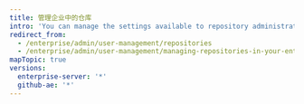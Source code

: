 ```yaml
---
title: 管理企业中的仓库
intro: 'You can manage the settings available to repository administrators in your enterprise.'
redirect_from:
  - /enterprise/admin/user-management/repositories
  - /enterprise/admin/user-management/managing-repositories-in-your-enterprise
mapTopic: true
versions:
  enterprise-server: '*'
  github-ae: '*'
---
```


